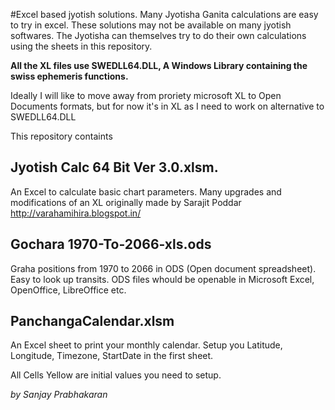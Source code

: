 #Excel based jyotish solutions.
Many Jyotisha Ganita calculations are easy to try in excel. These solutions may not be available on many jyotish softwares. The Jyotisha can themselves try to do their own calculations using the sheets in this repository.

**All the XL files use SWEDLL64.DLL, A Windows Library containing the swiss ephemeris functions.**

Ideally I will like to move away from proriety microsoft XL to Open Documents formats, but for now it's in XL as I need to work on alternative to SWEDLL64.DLL 

This repository containts
## Jyotish Calc 64 Bit Ver 3.0.xlsm.
An Excel to calculate basic chart parameters. Many upgrades and modifications of an XL originally made by Sarajit Poddar http://varahamihira.blogspot.in/

## Gochara 1970-To-2066-xls.ods
Graha positions from 1970 to 2066 in ODS (Open document spreadsheet). Easy to look up transits. ODS files whould be openable in Microsoft Excel, OpenOffice, LibreOffice etc.

## PanchangaCalendar.xlsm
An Excel sheet to print your monthly calendar. Setup you Latitude, Longitude, Timezone, StartDate in the first sheet.

All Cells Yellow are initial values you need to setup.

_by Sanjay Prabhakaran_
